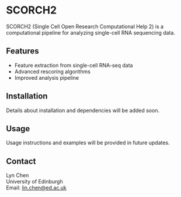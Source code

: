 # SCORCH2

SCORCH2 (Single Cell Open Research Computational Help 2) is a computational pipeline for analyzing single-cell RNA sequencing data.

## Features

- Feature extraction from single-cell RNA-seq data
- Advanced rescoring algorithms
- Improved analysis pipeline

## Installation

Details about installation and dependencies will be added soon.

## Usage

Usage instructions and examples will be provided in future updates.

## Contact

Lyn Chen  
University of Edinburgh  
Email: lin.chen@ed.ac.uk